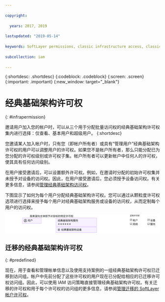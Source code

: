 ```yaml
---

copyright:

  years: 2017, 2019

lastupdated: "2019-05-14"

keywords: SoftLayer permissions, classic infrastructure access, classic infrastructure permission, migrated SoftLayer permissions, migrated permission access group

subcollection: iam

---
```


{:shortdesc: .shortdesc}
{:codeblock: .codeblock}
{:screen: .screen}
{:important: .important}
{:new_window: target="_blank"}

# 经典基础架构许可权
{: #infrapermission}

邀请用户加入您的帐户时，可以从三个用于分配批量访问权的经典基础架构许可权集内进行选择：仅查看、基本用户和超级用户。
{:shortdesc}

您邀请某人加入帐户时，只有您（即帐户所有者）或具有“管理用户”经典基础架构许可权的用户可以调整用户的许可权。如果您不是帐户所有者，那么只能分配已为您分配的许可权级别或许可权子集。帐户所有者可以更新帐户中任何人的许可权，使其具有任何访问级别。

在用户接受邀请后，可以设置额外许可权。例如，在邀请时分配的初始许可权集并未授予对设备的访问权。因此，在用户接受邀请后，您必须授予设备访问权。有关更多信息，请参阅[管理经典基础架构访问权](/docs/iam?topic=iam-mngclassicinfra#mngclassicinfra)。

下图显示了如何为每个用户分配经典基础架构许可权。您可以通过从颗粒度许可权选项进行选择来授予每个用户对经典基础架构服务或设备的访问权，从而定制每个用户的访问权。

![经典基础架构访问权](images/ClassicIaaS.svg "通过选择用户、设备或服务，然后选择细颗粒度许可权的任意组合，从而分配经典基础架构访问权")


## 迁移的经典基础架构许可权
{: #predefined}

现在，用于查看和管理帐单信息以及使用支持案例的一组经典基础架构许可权已迁移到访问组。帐户中先前分配了这些许可权的用户现在已分配给相应的已迁移许可权访问组。因此，可以使用 IAM 访问策略直接管理经典基础架构许可权。有关迁移的许可权和用于每个许可权的访问组的更多信息，请参阅[管理迁移的 SoftLayer 帐户许可权](/docs/iam?topic=iam-migrated_permissions)。
